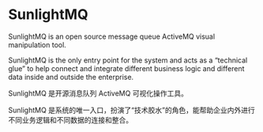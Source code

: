 # SunlightMQ
SunlightMQ is an open source message queue ActiveMQ visual manipulation tool.

SunlightMQ is the only entry point for the system and acts as a “technical glue” to help connect and integrate different business logic and different data inside and outside the enterprise.

SunlightMQ 是开源消息队列 ActiveMQ 可视化操作工具。

SunlightMQ 是系统的唯一入口，扮演了“技术胶水”的角色，能帮助企业内外进行不同业务逻辑和不同数据的连接和整合。

